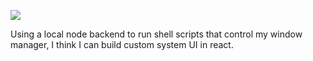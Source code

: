 ![](https://db-feed.s3.us-east-1.amazonaws.com/next-s3-uploads/bf495ed8-e766-4ea7-af66-6f9dac4f684e/20230731_13h00m35s_grim.png)

Using a local node backend to run shell scripts that control my window manager, I think I can build custom system UI in react.